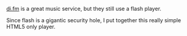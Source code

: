 [di.fm][1] is a great music service, but they still use a flash player.

Since flash is a gigantic security hole, I put together this really simple HTML5 only player.

   [1]: http://www.di.fm

